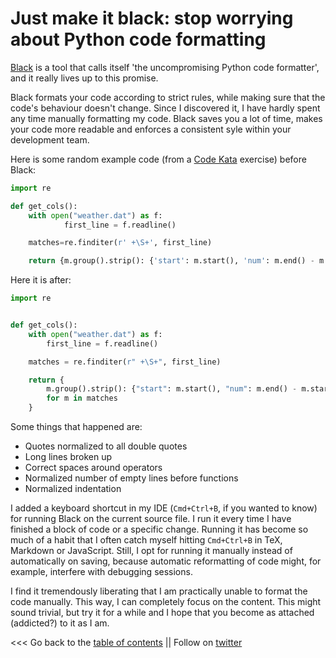 # Just make it black: stop worrying about Python code formatting

[Black](https://github.com/psf/black) is a tool that calls itself 'the uncompromising Python code formatter',
and it really lives up to this promise.

Black formats your code according to strict rules, while making sure that the code's behaviour doesn't change.
Since I discovered it, I have hardly spent any time manually formatting my code.
Black saves you a lot of time, makes your code more readable and enforces a consistent syle within your development team.

Here is some random example code (from a [Code Kata](http://codekata.com/) exercise) before Black:
```python
import re

def get_cols():
    with open("weather.dat") as f:
            first_line = f.readline()

    matches=re.finditer(r' +\S+', first_line)

    return {m.group().strip(): {'start': m.start(), 'num': m.end() - m.start()} for m in matches}
```

Here it is after:
```python
import re


def get_cols():
    with open("weather.dat") as f:
        first_line = f.readline()

    matches = re.finditer(r" +\S+", first_line)

    return {
        m.group().strip(): {"start": m.start(), "num": m.end() - m.start()}
        for m in matches
    }
```

Some things that happened are:
* Quotes normalized to all double quotes
* Long lines broken up
* Correct spaces around operators
* Normalized number of empty lines before functions
* Normalized indentation

I added a keyboard shortcut in my IDE (``Cmd+Ctrl+B``, if you wanted to know) for
running Black on the current source file.
I run it every time I have finished a block of code or a specific change. 
Running it has become so much of a habit that I often catch myself hitting ``Cmd+Ctrl+B`` in TeX, Markdown or JavaScript.
Still, I opt for running it manually instead of automatically on saving, because automatic reformatting of code might, 
for example, interfere with debugging sessions.

I find it tremendously liberating that I am practically unable to format the code manually.
This way, I can completely focus on the content.
This might sound trivial, but try it for a while and I hope that you become as attached (addicted?) to it as I am.



<<< Go back to the [table of contents](../README.md) || Follow on [twitter](https://twitter.com/EberhardHansis)
